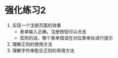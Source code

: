 # 强化练习2

1. 实现一个注册页面的效果
   - 表单输入正确，注册按钮可以点击
   - 否则的话，哪个表单错误在对应表单处进行提示
2. 理解正则的使用方法
3. 理解字符串配合正则的常用方法

